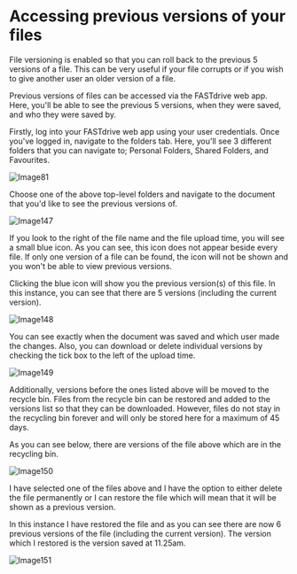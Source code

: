 # Accessing previous versions of your files

File versioning is enabled so that you can roll back to the previous 5 versions of a file. This can be very useful if your file corrupts or if you wish to give another user an older version of a file.

Previous versions of files can be accessed via the FASTdrive web app. Here, you'll be able to see the previous 5 versions, when they were saved, and who they were saved by.

Firstly, log into your FASTdrive web app using your user credentials. Once you've logged in, navigate to the folders tab. Here, you'll see 3 different folders that you can navigate to; Personal Folders, Shared Folders, and Favourites.

![Image81](files/Image81.PNG)

Choose one of the above top-level folders and navigate to the document that you'd like to see the previous versions of.

![Image147](files/Image147.png)

If you look to the right of the file name and the file upload time, you will see a small blue icon. As you can see, this icon does not appear beside every file. If only one version of a file can be found, the icon will not be shown and you won't be able to view previous versions.

Clicking the blue icon will show you the previous version(s) of this file. In this instance, you can see that there are 5 versions (including the current version).

![Image148](files/Image148.png)

You can see exactly when the document was saved and which user made the changes. Also, you can download or delete individual versions by checking the tick box to the left of the upload time.

![Image149](files/Image149.png)

Additionally, versions before the ones listed above will be moved to the recycle bin. Files from the recycle bin can be restored and added to the versions list so that they can be downloaded. However, files do not stay in the recycling bin forever and will only be stored here for a maximum of 45 days.

As you can see below, there are versions of the file above which are in the recycling bin.

![Image150](files/Image150.png)

I have selected one of the files above and I have the option to either delete the file permanently or I can restore the file which will mean that it will be shown as a previous version.

In this instance I have restored the file and as you can see there are now 6 previous versions of the file (including the current version). The version which I restored is the version saved at 11.25am.

![Image151](files/Image151.png)
